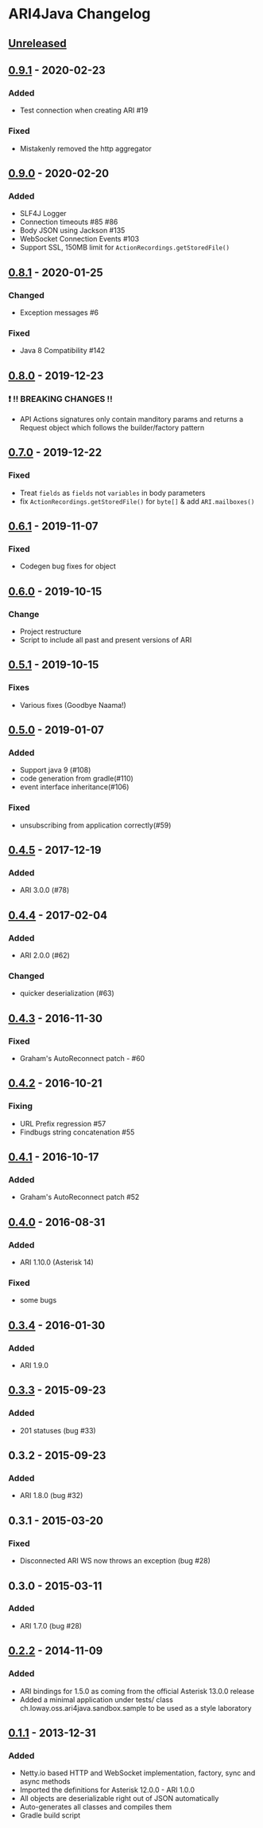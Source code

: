 # ARI4Java Changelog

## [Unreleased]
[Unreleased]: https://github.com/l3nz/ari4java/compare/REL-0.9.1...HEAD

## [0.9.1] - 2020-02-23
[0.9.1]: https://github.com/l3nz/ari4java/compare/REL-0.9.0...REL-0.9.1
### Added
- Test connection when creating ARI #19
### Fixed
- Mistakenly removed the http aggregator

## [0.9.0] - 2020-02-20
[0.9.0]: https://github.com/l3nz/ari4java/compare/REL-0.8.1...REL-0.9.0
### Added
- SLF4J Logger
- Connection timeouts #85 #86
- Body JSON using Jackson #135
- WebSocket Connection Events #103
- Support SSL, 150MB limit for `ActionRecordings.getStoredFile()`

## [0.8.1] - 2020-01-25
[0.8.1]: https://github.com/l3nz/ari4java/compare/REL-0.8.0...REL-0.8.1
### Changed
- Exception messages #6
### Fixed
- Java 8 Compatibility #142

## [0.8.0] - 2019-12-23
[0.8.0]: https://github.com/l3nz/ari4java/compare/REL-070...REL-0.8.0
### :exclamation: **!! BREAKING CHANGES !!** 
- API Actions signatures only contain manditory params and returns a Request object which follows the builder/factory pattern

## [0.7.0] - 2019-12-22
[0.7.0]: https://github.com/l3nz/ari4java/compare/REL-061...REL-070
### Fixed
- Treat `fields` as `fields` not `variables` in body parameters
- fix `ActionRecordings.getStoredFile()` for `byte[]` & add `ARI.mailboxes()`

## [0.6.1] - 2019-11-07
[0.6.1]: https://github.com/l3nz/ari4java/compare/REL-060...REL-061
### Fixed
- Codegen bug fixes for object

## [0.6.0] - 2019-10-15
[0.6.0]: https://github.com/l3nz/ari4java/compare/REL-051...REL-060
### Change
- Project restructure
- Script to include all past and present versions of ARI

## [0.5.1] - 2019-10-15
[0.5.1]: https://github.com/l3nz/ari4java/compare/REL-050...REL-051
### Fixes
- Various fixes (Goodbye Naama!)

## [0.5.0] - 2019-01-07
[0.5.0]: https://github.com/l3nz/ari4java/compare/REL-045...REL-050
### Added
- Support java 9 (#108)
- code generation from gradle(#110)
- event interface inheritance(#106)
### Fixed
- unsubscribing from application correctly(#59)

## [0.4.5] - 2017-12-19
[0.4.5]: https://github.com/l3nz/ari4java/compare/REL-044...REL-045
### Added
- ARI 3.0.0 (#78)

## [0.4.4] - 2017-02-04
[0.4.4]: https://github.com/l3nz/ari4java/compare/REL-043...REL-044
### Added
- ARI 2.0.0 (#62) 
### Changed
- quicker deserialization (#63)

## [0.4.3] - 2016-11-30
[0.4.3]: https://github.com/l3nz/ari4java/compare/REL-042...REL-043
### Fixed
- Graham's AutoReconnect patch - #60

## [0.4.2] - 2016-10-21
[0.4.2]: https://github.com/l3nz/ari4java/compare/REL-041...REL-042
### Fixing 
 - URL Prefix regression #57 
 - Findbugs string concatenation #55

## [0.4.1] - 2016-10-17
[0.4.1]: https://github.com/l3nz/ari4java/compare/REL-040...REL-041
### Added
- Graham's AutoReconnect patch #52

## [0.4.0] - 2016-08-31
[0.4.0]: https://github.com/l3nz/ari4java/compare/REL-034...REL-040
### Added
- ARI 1.10.0 (Asterisk 14)
### Fixed
- some bugs

## [0.3.4] - 2016-01-30
[0.3.4]: https://github.com/l3nz/ari4java/compare/REL-033...REL-034
### Added
- ARI 1.9.0

## [0.3.3] - 2015-09-23
[0.3.3]: https://github.com/l3nz/ari4java/compare/REL-022...REL-032
### Added
- 201 statuses (bug #33)

## 0.3.2 - 2015-09-23
### Added
- ARI 1.8.0 (bug #32)

## 0.3.1 - 2015-03-20
### Fixed
- Disconnected ARI WS now throws an exception (bug #28)

## 0.3.0 - 2015-03-11
### Added
- ARI 1.7.0 (bug #28)

## [0.2.2] - 2014-11-09
[0.2.2]: https://github.com/l3nz/ari4java/compare/v011...REL-022
### Added
- ARI bindings for 1.5.0 as coming from the official Asterisk 13.0.0 release
- Added a minimal application under tests/ class ch.loway.oss.ari4java.sandbox.sample to be used as a style laboratory

## [0.1.1] - 2013-12-31
[0.1.1]: https://github.com/l3nz/ari4java/commits/v011
### Added
- Netty.io based HTTP and WebSocket implementation, factory, sync and async methods
- Imported the definitions for Asterisk 12.0.0 - ARI 1.0.0
- All objects are deserializable right out of JSON automatically
- Auto-generates all classes and compiles them
- Gradle build script
